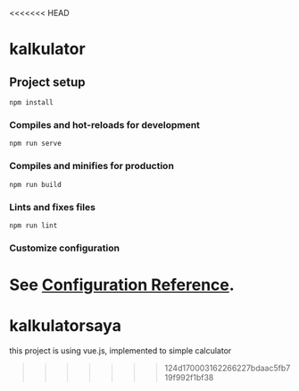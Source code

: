 <<<<<<< HEAD
# kalkulator

## Project setup
```
npm install
```

### Compiles and hot-reloads for development
```
npm run serve
```

### Compiles and minifies for production
```
npm run build
```

### Lints and fixes files
```
npm run lint
```

### Customize configuration
See [Configuration Reference](https://cli.vuejs.org/config/).
=======
# kalkulatorsaya
this project is using vue.js, implemented to simple calculator
>>>>>>> 124d170003162266227bdaac5fb719f992f1bf38
